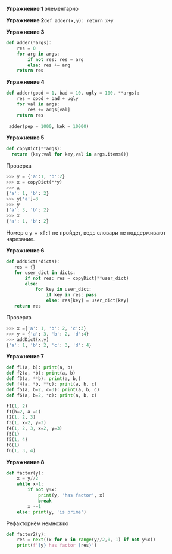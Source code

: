 **Упражнение 1** 
 элементарно

**Упражнение 2**`def adder(x,y): return x+y`

**Упражнение 3** 
```python
def adder(*args):
    res = 0
    for arg in args:
        if not res: res = arg
        else: res += arg
    return res
```
**Упражнение 4**
```python
def adder(good = 1, bad = 10, ugly = 100, **args):
    res = good + bad + ugly
    for val in args:
        res += args[val]
    return res
 
 adder(pep = 1000, kek = 10000)
 ```
 **Упражнение 5**
  ```python
 def copyDict(**args):
    return {key:val for key,val in args.items()}    
  ```
Проверка
  ```python
>>> y = {'a':1, 'b':2}
>>> x = copyDict(**y)
>>> x
{'a': 1, 'b': 2}
>>> y['a']=3
>>> y
{'a': 3, 'b': 2}
>>> x
{'a': 1, 'b': 2}
```
 Номер с `y = x[:]` не пройдет, ведь словари не поддерживают нарезание.
 
 **Упражнение 6**
 ```python
 def addDict(*dicts):
    res = {}
    for user_dict in dicts:
        if not res: res = copyDict(**user_dict)
        else:
            for key in user_dict:
                if key in res: pass
                else: res[key] = user_dict[key]
    return res
 ```
 Проверка
```python
>>> x ={'a': 1, 'b': 2, 'c':3}
>>> y = {'a': 3, 'b': 2, 'd':4}
>>> addDict(x,y)
{'a': 1, 'b': 2, 'c': 3, 'd': 4}
```
**Упражнение 7**
```python
def f1(a, b): print(a, b)
def f2(a, *b): print(a, b)
def f3(a, **b): print(a, b,)
def f4(a, *b, **c): print(a, b, c)
def f5(a, b=2, c=3): print(a, b, c)
def f6(a, b=2, *c): print(a, b, c)

f1(1, 2)
f1(b=2, a =1)
f2(1, 2, 3)
f3(1, x=2, y=3)
f4(1, 2, 3, x=2, y=3)
f5(1)
f5(1, 4)
f6(1)
f6(1, 3, 4)
```
**Упражнение 8**
```python
def factor(y):
    x = y//2
    while x>1:
        if not y%x:
            print(y, 'has factor', x)
            break
        x -=1
    else: print(y, 'is prime')
```
Рефакторнём немножко
```python
def factor2(y):
    res = next((x for x in range(y//2,0,-1) if not y%x))
    print(f'{y} has factor {res}')
 ```
 
